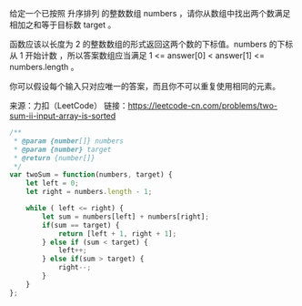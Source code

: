 给定一个已按照 升序排列  的整数数组 numbers ，请你从数组中找出两个数满足相加之和等于目标数 target 。

函数应该以长度为 2 的整数数组的形式返回这两个数的下标值。numbers 的下标 从 1 开始计数 ，所以答案数组应当满足 1 <= answer[0] < answer[1] <= numbers.length 。

你可以假设每个输入只对应唯一的答案，而且你不可以重复使用相同的元素。

 

来源：力扣（LeetCode）
链接：https://leetcode-cn.com/problems/two-sum-ii-input-array-is-sorted

```javascript
/**
 * @param {number[]} numbers
 * @param {number} target
 * @return {number[]}
 */
var twoSum = function(numbers, target) {
    let left = 0;
    let right = numbers.length - 1;

    while ( left <= right) {
        let sum = numbers[left] + numbers[right];
        if(sum == target) {
            return [left + 1, right + 1];
        } else if (sum < target) {
            left++;
        } else if(sum > target) {
            right--;
        }
    }
};
```

